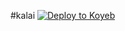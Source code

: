 #kalai
[![Deploy to Koyeb](https://www.koyeb.com/static/images/deploy/button.svg)](https://app.koyeb.com/deploy?...)






